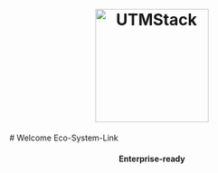 <h1 align="center">
  <br>
  <a href="#"><img src="https://github.com/user-attachments/assets/0db24921-ae95-4a48-aca8-d649440cd804" width="200px" alt="UTMStack"></a>
</h1>
# Welcome Eco-System-Link
<h4 align="center">Enterprise-ready </h4>
